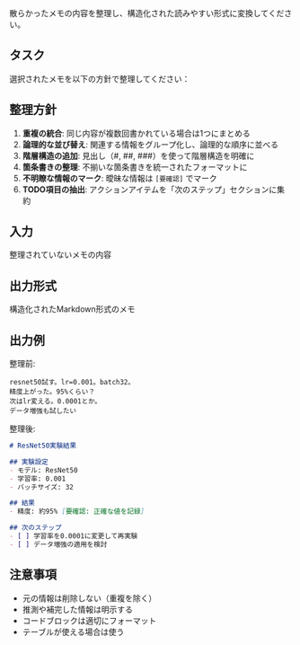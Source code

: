散らかったメモの内容を整理し、構造化された読みやすい形式に変換してください。

## タスク
選択されたメモを以下の方針で整理してください：

## 整理方針
1. **重複の統合**: 同じ内容が複数回書かれている場合は1つにまとめる
2. **論理的な並び替え**: 関連する情報をグループ化し、論理的な順序に並べる
3. **階層構造の追加**: 見出し（#, ##, ###）を使って階層構造を明確に
4. **箇条書きの整理**: 不揃いな箇条書きを統一されたフォーマットに
5. **不明瞭な情報のマーク**: 曖昧な情報は `[要確認]` でマーク
6. **TODO項目の抽出**: アクションアイテムを「次のステップ」セクションに集約

## 入力
整理されていないメモの内容

## 出力形式
構造化されたMarkdown形式のメモ

## 出力例
整理前:
```
resnet50試す。lr=0.001。batch32。
精度上がった。95%くらい？
次はlr変える。0.0001とか。
データ増強も試したい
```

整理後:
```markdown
# ResNet50実験結果

## 実験設定
- モデル: ResNet50
- 学習率: 0.001
- バッチサイズ: 32

## 結果
- 精度: 約95% [要確認: 正確な値を記録]

## 次のステップ
- [ ] 学習率を0.0001に変更して再実験
- [ ] データ増強の適用を検討
```

## 注意事項
- 元の情報は削除しない（重複を除く）
- 推測や補完した情報は明示する
- コードブロックは適切にフォーマット
- テーブルが使える場合は使う
